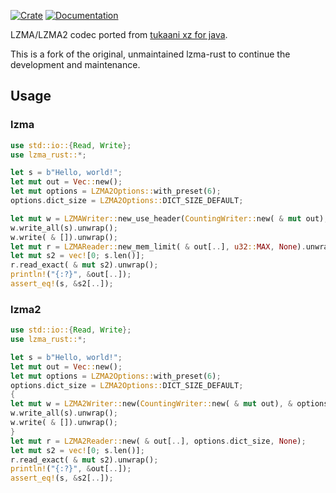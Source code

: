 [![Crate](https://img.shields.io/crates/v/lzma-rust2.svg)](https://crates.io/crates/lzma-rust2)
[![Documentation](https://docs.rs/lzma-rust2/badge.svg)](https://docs.rs/lzma-rust2)

LZMA/LZMA2 codec ported from [tukaani xz for java](https://tukaani.org/xz/java.html).

This is a fork of the original, unmaintained lzma-rust to continue the development and maintenance.

## Usage

### lzma

```rust
use std::io::{Read, Write};
use lzma_rust::*;

let s = b"Hello, world!";
let mut out = Vec::new();
let mut options = LZMA2Options::with_preset(6);
options.dict_size = LZMA2Options::DICT_SIZE_DEFAULT;

let mut w = LZMAWriter::new_use_header(CountingWriter::new( & mut out), & options, None).unwrap();
w.write_all(s).unwrap();
w.write( & []).unwrap();
let mut r = LZMAReader::new_mem_limit( & out[..], u32::MAX, None).unwrap();
let mut s2 = vec![0; s.len()];
r.read_exact( & mut s2).unwrap();
println!("{:?}", &out[..]);
assert_eq!(s, &s2[..]);
```

### lzma2

```rust
use std::io::{Read, Write};
use lzma_rust::*;

let s = b"Hello, world!";
let mut out = Vec::new();
let mut options = LZMA2Options::with_preset(6);
options.dict_size = LZMA2Options::DICT_SIZE_DEFAULT;
{
let mut w = LZMA2Writer::new(CountingWriter::new( & mut out), & options);
w.write_all(s).unwrap();
w.write( & []).unwrap();
}
let mut r = LZMA2Reader::new( & out[..], options.dict_size, None);
let mut s2 = vec![0; s.len()];
r.read_exact( & mut s2).unwrap();
println!("{:?}", &out[..]);
assert_eq!(s, &s2[..]);
````
